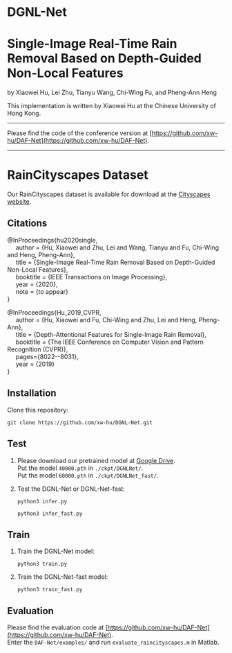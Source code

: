 # DGNL-Net

# Single-Image Real-Time Rain Removal Based on Depth-Guided Non-Local Features

by Xiaowei Hu, Lei Zhu, Tianyu Wang, Chi-Wing Fu, and Pheng-Ann Heng

This implementation is written by Xiaowei Hu at the Chinese University of Hong Kong.

***

Please find the code of the conference version at [https://github.com/xw-hu/DAF-Net](https://github.com/xw-hu/DAF-Net).      

***

# RainCityscapes Dataset

Our RainCityscapes dataset is available for download at the [Cityscapes website](https://www.cityscapes-dataset.com/downloads/).

## Citations

@InProceedings{hu2020single,      
&nbsp;&nbsp;&nbsp;&nbsp;  author = {Hu, Xiaowei and Zhu, Lei and Wang, Tianyu and Fu, Chi-Wing and Heng, Pheng-Ann},            
&nbsp;&nbsp;&nbsp;&nbsp;  title = {Single-Image Real-Time Rain Removal Based on Depth-Guided Non-Local Features},          
&nbsp;&nbsp;&nbsp;&nbsp;  booktitle = {IEEE Transactions on Image Processing},      
&nbsp;&nbsp;&nbsp;&nbsp;  year = {2020},           
&nbsp;&nbsp;&nbsp;&nbsp;  note = {to appear}                       
}

@InProceedings{Hu_2019_CVPR,      
&nbsp;&nbsp;&nbsp;&nbsp;  author = {Hu, Xiaowei and Fu, Chi-Wing and Zhu, Lei and Heng, Pheng-Ann},      
&nbsp;&nbsp;&nbsp;&nbsp;  title = {Depth-Attentional Features for Single-Image Rain Removal},      
&nbsp;&nbsp;&nbsp;&nbsp;  booktitle = {The IEEE Conference on Computer Vision and Pattern Recognition (CVPR)},      
&nbsp;&nbsp;&nbsp;&nbsp;  pages={8022--8031},      
&nbsp;&nbsp;&nbsp;&nbsp;  year = {2019}      
}
        
## Installation

Clone this repository:          
   ```shell
   git clone https://github.com/xw-hu/DGNL-Net.git
   ```

## Test   

1. Please download our pretrained model at [Google Drive](https://drive.google.com/drive/folders/1BzLzZZFhz2EZyK7HmWPQzZmbxJudS_zJ?usp=sharing).   
   Put the model `40000.pth` in `./ckpt/DGNLNet/`.                
   Put the model `60000.pth` in `./ckpt/DGNLNet_fast/`.            

2. Test the DGNL-Net or DGNL-Net-fast:
   ```shell
   python3 infer.py    
   ```
   ```shell
   python3 infer_fast.py    
   ```

## Train

1. Train the DGNL-Net model:
   ```shell
   python3 train.py    
   ```
   
2. Train the DGNL-Net-fast model:
   ```shell
   python3 train_fast.py
   ```


## Evaluation

Please find the evaluation code at [https://github.com/xw-hu/DAF-Net](https://github.com/xw-hu/DAF-Net).                                       
Enter the `DAF-Net/examples/` and run `evaluate_raincityscapes.m` in Matlab. 

